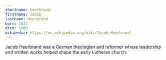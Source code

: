 ```yaml
---
shortname: heerbrand
firstname: Jacob
lastname: Heerbrand
born: 1521
died: 1600
wikipedia: https://en.wikipedia.org/wiki/Jacob_Heerbrand
---
```


Jacob Heerbrand was a German theologian and reformer whose leadership and written works helped shape the early Lutheran church.